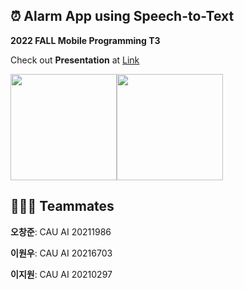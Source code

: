 ## ⏰ Alarm App using Speech-to-Text
**2022 FALL Mobile Programming T3**

Check out **Presentation** at [Link](https://github.com/OCJMS/2022_FALL_MP_T3/blob/master/presentation/MP_3_%EC%99%84%EC%84%B1.pdf)

<img width="170" src="https://img1.daumcdn.net/thumb/R1280x0/?scode=mtistory2&fname=https%3A%2F%2Fblog.kakaocdn.net%2Fdn%2F4G3nU%2FbtrPP6XI4wA%2FlKR6HitpsHP1pm4CEAmPeK%2Fimg.jpg"><img width="170" src="https://img1.daumcdn.net/thumb/R1280x0/?scode=mtistory2&fname=https%3A%2F%2Fblog.kakaocdn.net%2Fdn%2F63oOy%2FbtrPP8uscqO%2Fjk1ubTtrgkozlhY4T886Rk%2Fimg.jpg">

## 👨‍👧‍👧 Teammates
**오창준**: CAU AI 20211986 

**이원우**: CAU AI 20216703

**이지원**: CAU AI 20210297 
